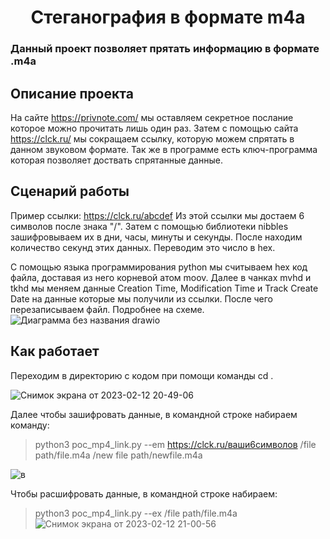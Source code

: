 # <h1 align = "center">Стеганография в формате m4a


### Данный проект позволяет прятать информацию в формате .m4a

## Описание проекта

На сайте https://privnote.com/ мы оставляем секретное послание которое можно прочитать лишь один раз. Затем с помощью сайта https://clck.ru/ мы сокращаем ссылку, которую можем спрятать в данном звуковом формате. Так же в программе есть ключ-программа которая позволяет доствать спрятанные данные.

## Сценарий работы
Пример ссылки:
https://clck.ru/abcdef
Из этой ссылки мы достаем 6 символов после знака "/". Затем с помощью библиотеки nibbles зашифровываем их в дни, часы, минуты и секунды. После находим количество секунд этих данных. Переводим это число в hex.

С помощью языка программирования python мы считываем hex код файла, доставая из него корневой атом moov. Далее в чанках mvhd и tkhd мы меняем данные Creation Time, Modification Time и Track Create Date  на данные которые мы получили из ссылки. После чего перезаписываем файл. Подробнее на схеме.
![Диаграмма без названия drawio](https://user-images.githubusercontent.com/59966999/218331729-e55ebdb3-122b-4f76-b4be-fb16f6ff1dd4.png)


## Как работает

Переходим в директорию с кодом при помощи команды cd <file path>.


![Снимок экрана от 2023-02-12 20-49-06](https://user-images.githubusercontent.com/59966999/218331825-67015968-f49f-4568-bfd4-3adf23a8bbca.png)

Далее чтобы зашифровать данные, в командной строке набираем команду:

>python3 poc_mp4_link.py --em https://clck.ru/ваши6символов /file path/file.m4a /new file path/newfile.m4a

![в](https://user-images.githubusercontent.com/59966999/218332447-7731611c-2ed3-4dbf-8925-8bf24941c44d.png)


Чтобы расшифровать данные, в командной строке набираем:

>python3 poc_mp4_link.py --ex /file path/file.m4a
![Снимок экрана от 2023-02-12 21-00-56](https://user-images.githubusercontent.com/59966999/218332266-3fe3160a-c497-433b-ad66-90957b46657e.png)



